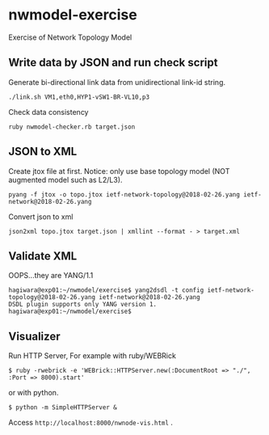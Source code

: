 # nwmodel-exercise

Exercise of Network Topology Model

## Write data by JSON and run check script

Generate bi-directional link data from unidirectional link-id string.
```
./link.sh VM1,eth0,HYP1-vSW1-BR-VL10,p3
```

Check data consistency
```
ruby nwmodel-checker.rb target.json
```

## JSON to XML

Create jtox file at first.
Notice: only use base topology model (NOT augmented model such as L2/L3).
```
pyang -f jtox -o topo.jtox ietf-network-topology@2018-02-26.yang ietf-network@2018-02-26.yang
```

Convert json to xml
```
json2xml topo.jtox target.json | xmllint --format - > target.xml
```

## Validate XML

OOPS...they are YANG/1.1
```
hagiwara@exp01:~/nwmodel/exercise$ yang2dsdl -t config ietf-network-topology@2018-02-26.yang ietf-network@2018-02-26.yang
DSDL plugin supports only YANG version 1.
hagiwara@exp01:~/nwmodel/exercise$ 
```

## Visualizer
Run HTTP Server, For example with ruby/WEBRick
```
$ ruby -rwebrick -e 'WEBrick::HTTPServer.new(:DocumentRoot => "./", :Port => 8000).start'
```
or with python.
```
$ python -m SimpleHTTPServer &
```

Access `http://localhost:8000/nwnode-vis.html` .
